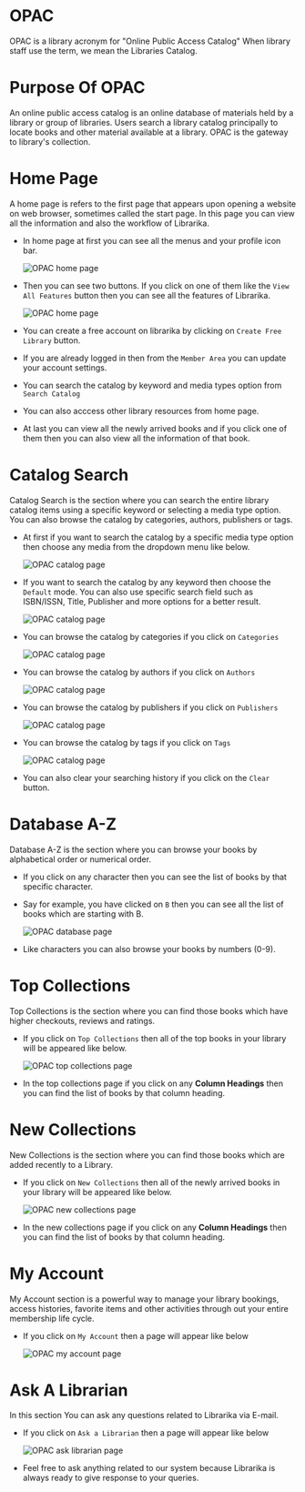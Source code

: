 # OPAC

OPAC is a library acronym for "Online Public Access Catalog" When library staff use the term, we mean the Libraries Catalog.

# Purpose Of OPAC

An online public access catalog is an online database of materials held by a library or group of libraries. Users search a library catalog principally to locate books and other material available at a library. OPAC is the gateway to library's collection.

# Home Page

A home page is refers to the first page that appears upon opening a website on web browser, sometimes called the start page. In this page you can view all the information and also the workflow of Librarika.

* In home page at first you can see all the menus and your profile icon bar. 
	
	![OPAC home page](img/opac_home_menu.png)
   
* Then you can see two buttons. If you click on one of them like the `View All Features` button then you can see all the features of Librarika.

	![OPAC home page](img/opac_home_view_feature1.png)

* You can create a free account on librarika by clicking on `Create Free Library` button.
* If you are already logged in then from the `Member Area` you can update your account settings.
* You can search the catalog by keyword and media types option from `Search Catalog`
* You can also acccess other library resources from home page.
* At last you can view all the newly arrived books and if you click one of them then you can also view all the information of that book.


# Catalog Search

Catalog Search is the section where you can search the entire library catalog items using a specific keyword or selecting a media type option. You can also browse the catalog by categories, authors, publishers or tags.

* At first if you want to search the catalog by a specific media type option then choose any media from the dropdown menu like below.

	![OPAC catalog page](img/opac_catalog_search_mediatype.png)

* If you want to search the catalog by any keyword then choose the `Default` mode. You can also use specific search field such as ISBN/ISSN, Title, Publisher and more options for a better result.

	![OPAC catalog page](img/opac_catalog_search_keyword.png)

* You can browse the catalog by categories if you click on `Categories`

	![OPAC catalog page](img/opac_catalog_search_categories.png)

* You can browse the catalog by authors if you click on `Authors`

	![OPAC catalog page](img/opac_catalog_search_authors.png)

* You can browse the catalog by publishers if you click on `Publishers`

	![OPAC catalog page](img/opac_catalog_search_publishers.png)

* You can browse the catalog by tags if you click on `Tags`

	![OPAC catalog page](img/opac_catalog_search_tags.png)

* You can also clear your searching history if you click on the `Clear` button.


# Database A-Z

Database A-Z is the section where you can browse your books by alphabetical order or numerical order.

* If you click on any character then you can see the list of books by that specific character.
* Say for example, you have clicked on `B` then you can see all the list of books which are starting with B.

	![OPAC database page](img/opac_database_a-z.png)

* Like characters you can also browse your books by numbers (0-9).

# Top Collections

Top Collections is the section where you can find those books which have higher checkouts, reviews and ratings.

* If you click on `Top Collections` then all of the top books in your library will be appeared like below.

 	![OPAC top collections page](img/opac_top_collection.png)

* In the top collections page if you click on any **Column Headings** then you can find the  list of books by that column heading.

# New Collections

New Collections is the section where you can find those books which are added recently to a Library.

* If you click on `New Collections` then all of the newly arrived books in your library will be appeared like below.

 	![OPAC new collections page](img/opac_new_collection.png)

* In the new collections page if you click on any **Column Headings** then you can find the list of books by that column heading.

# My Account

My Account section is a powerful way to manage your library bookings, access histories, favorite items and other activities through out your entire membership life cycle.

* If you click on `My Account` then a page will appear like below

	![OPAC my account page](img/opac_my_account.png)

# Ask A Librarian

In this section You can ask any questions related to Librarika via E-mail.

* If you click on `Ask a Librarian` then a page will appear like below

	![OPAC ask librarian page](img/opac_ask_librarian.png)

* Feel free to ask anything related to our system because Librarika is always ready to give response to your queries.  